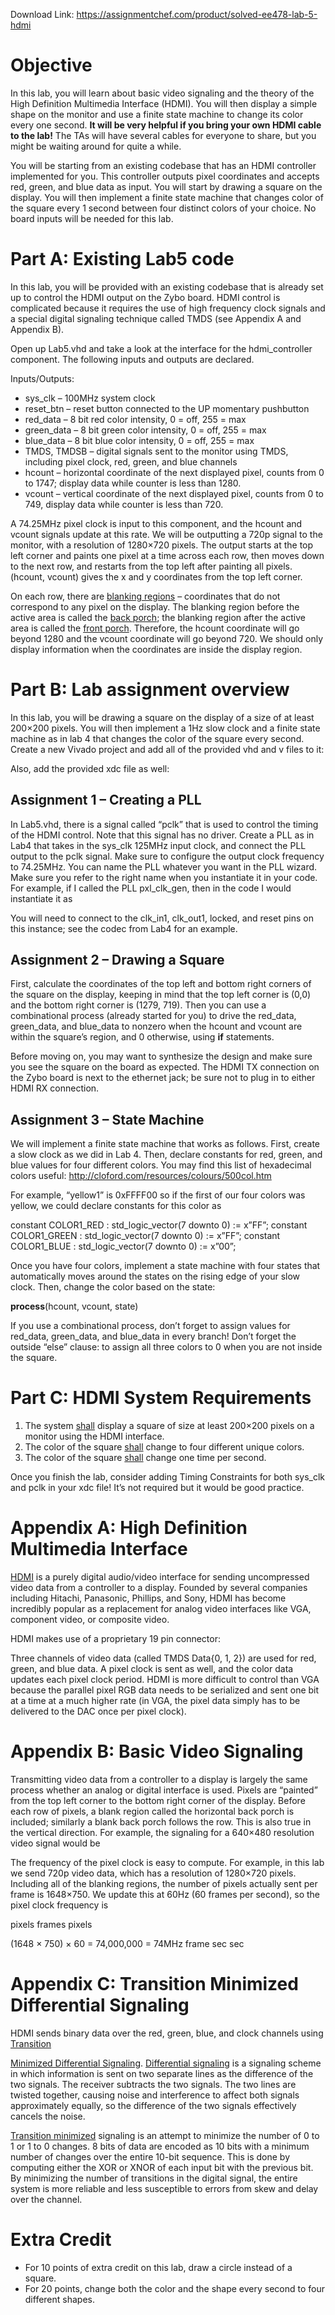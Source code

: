 Download Link: https://assignmentchef.com/product/solved-ee478-lab-5-hdmi
<br>






<h1><a name="_Toc7405"></a>Objective</h1>

In this lab, you will learn about basic video signaling and the theory of the High Definition Multimedia Interface (HDMI). You will then display a simple shape on the monitor and use a finite state machine to change its color every one second. <strong>It will be very helpful if you bring your own HDMI cable to the lab!</strong> The TAs will have several cables for everyone to share, but you might be waiting around for quite a while.

You will be starting from an existing codebase that has an HDMI controller implemented for you. This controller outputs pixel coordinates and accepts red, green, and blue data as input.  You will start by drawing a square on the display. You will then implement a finite state machine that changes color of the square every 1 second between four distinct colors of your choice. No board inputs will be needed for this lab.

<h1><a name="_Toc7406"></a></h1>

<h1><a name="_Toc7407"></a>Part A: Existing Lab5 code</h1>

In this lab, you will be provided with an existing codebase that is already set up to control the HDMI output on the Zybo board. HDMI control is complicated because it requires the use of high frequency clock signals and a special digital signaling technique called TMDS (see Appendix A and Appendix B).

Open up Lab5.vhd and take a look at the interface for the hdmi_controller component. The following inputs and outputs are declared.

Inputs/Outputs:

<ul>

 <li>sys_clk – 100MHz system clock</li>

 <li>reset_btn – reset button connected to the UP momentary pushbutton</li>

 <li>red_data – 8 bit red color intensity, 0 = off, 255 = max</li>

 <li>green_data – 8 bit green color intensity, 0 = off, 255 = max</li>

 <li>blue_data – 8 bit blue color intensity, 0 = off, 255 = max</li>

 <li>TMDS, TMDSB – digital signals sent to the monitor using TMDS, including pixel clock, red, green, and blue channels</li>

 <li>hcount – horizontal coordinate of the next displayed pixel, counts from 0 to 1747; display data while counter is less than 1280.</li>

 <li>vcount – vertical coordinate of the next displayed pixel, counts from 0 to 749, display data while counter is less than 720.</li>

</ul>

A 74.25MHz pixel clock is input to this component, and the hcount and vcount signals update at this rate. We will be outputting a 720p signal to the monitor, with a resolution of 1280×720 pixels. The output starts at the top left corner and paints one pixel at a time across each row, then moves down to the next row, and restarts from the top left after painting all pixels. (hcount, vcount) gives the x and y coordinates from the top left corner.

On each row, there are <u>blanking regions</u> – coordinates that do not correspond to any pixel on the display. The blanking region before the active area is called the <u>back porch</u>; the blanking region after the active area is called the <u>front porch</u>. Therefore, the hcount coordinate will go beyond 1280 and the vcount coordinate will go beyond 720. We should only display information when the coordinates are inside the display region.




<h1><a name="_Toc7408"></a>Part B: Lab assignment overview</h1>

In this lab, you will be drawing a square on the display of a size of at least 200×200 pixels. You will then implement a 1Hz slow clock and a finite state machine as in lab 4 that changes the color of the square every second. Create a new Vivado project and add all of the provided vhd and v files to it:




Also, add the provided xdc file as well:




<h2><a name="_Toc7409"></a>Assignment 1 – Creating a PLL</h2>

In Lab5.vhd, there is a signal called “pclk” that is used to control the timing of the HDMI control. Note that this signal has no driver. Create a PLL as in Lab4 that takes in the sys_clk 125MHz input clock, and connect the PLL output to the pclk signal. Make sure to configure the output clock frequency to 74.25MHz. You can name the PLL whatever you want in the PLL wizard. Make sure you refer to the right name when you instantiate it in your code. For example, if I called the PLL pxl_clk_gen, then in the code I would instantiate it as




You will need to connect to the clk_in1, clk_out1, locked, and reset pins on this instance; see the codec from Lab4 for an example.

<h2><a name="_Toc7410"></a>Assignment 2 – Drawing a Square</h2>

First, calculate the coordinates of the top left and bottom right corners of the square on the display, keeping in mind that the top left corner is (0,0) and the bottom right corner is (1279, 719). Then you can use a combinational process (already started for you) to drive the red_data, green_data, and blue_data to nonzero when the hcount and vcount are within the square’s region, and 0 otherwise, using <strong>if</strong> statements.

Before moving on, you may want to synthesize the design and make sure you see the square on the board as expected. The HDMI TX connection on the Zybo board is next to the ethernet jack; be sure not to plug in to either HDMI RX connection.

<h2><a name="_Toc7411"></a>Assignment 3 – State Machine</h2>

We will implement a finite state machine that works as follows. First, create a slow clock as we did in Lab 4. Then, declare constants for red, green, and blue values for four different colors. You may find this list of hexadecimal colors useful: <a href="http://cloford.com/resources/colours/500col.htm">http://cloford.com/resources/colours/500col.htm</a>

For example, “yellow1” is 0xFFFF00 so if the first of our four colors was yellow, we could declare constants for this color as

constant COLOR1_RED   : std_logic_vector(7 downto 0) := x”FF”;  constant COLOR1_GREEN : std_logic_vector(7 downto 0) := x”FF”;  constant COLOR1_BLUE  : std_logic_vector(7 downto 0) := x”00”;

Once you have four colors, implement a state machine with four states that automatically moves around the states on the rising edge of your slow clock. Then, change the color based on the state:

<strong>process</strong>(hcount, vcount, state)

<strong>    </strong>

If you use a combinational process, don’t forget to assign values for red_data, green_data, and blue_data in every branch! Don’t forget the outside “else” clause: to assign all three colors to 0 when you are not inside the square.

<h1><a name="_Toc7412"></a>Part C: HDMI System Requirements</h1>

<ol>

 <li>The system <u>shall</u> display a square of size at least 200×200 pixels on a monitor using the HDMI interface.</li>

 <li>The color of the square <u>shall</u> change to four different unique colors.</li>

 <li>The color of the square <u>shall</u> change one time per second.</li>

</ol>

Once you finish the lab, consider adding Timing Constraints for both sys_clk and pclk in your xdc file! It’s not required but it would be good practice.




<h1><a name="_Toc7413"></a>Appendix A: High Definition Multimedia Interface</h1>

<u>HDMI</u> is a purely digital audio/video interface for sending uncompressed video data from a controller to a display. Founded by several companies including Hitachi, Panasonic, Phillips, and Sony, HDMI has become incredibly popular as a replacement for analog video interfaces like VGA, component video, or composite video.

HDMI makes use of a proprietary 19 pin connector:




Three channels of video data (called TMDS Data{0, 1, 2}) are used for red, green, and blue data. A pixel clock is sent as well, and the color data updates each pixel clock period. HDMI is more difficult to control than VGA because the parallel pixel RGB data needs to be serialized and sent one bit at a time at a much higher rate (in VGA, the pixel data simply has to be delivered to the DAC once per pixel clock).

<h1><a name="_Toc7414"></a>Appendix B: Basic Video Signaling</h1>

Transmitting video data from a controller to a display is largely the same process whether an analog or digital interface is used. Pixels are “painted” from the top left corner to the bottom right corner of the display. Before each row of pixels, a blank region called the horizontal back porch is included; similarly a blank back porch follows the row. This is also true in the vertical direction. For example, the signaling for a 640×480 resolution video signal would be




The frequency of the pixel clock is easy to compute. For example, in this lab we send 720p video data, which has a resolution of 1280×720 pixels. Including all of the blanking regions, the number of pixels actually sent per frame is 1648×750. We update this at 60Hz (60 frames per second), so the pixel clock frequency is

pixels              frames                                   pixels

(1648 × 750) × 60   = 74,000,000  = 74MHz frame     sec           sec




<h1><a name="_Toc7415"></a>Appendix C: Transition Minimized Differential Signaling</h1>

HDMI sends binary data over the red, green, blue, and clock channels using <u>Transition</u>

<u>Minimized Differential Signaling</u>. <u>Differential signaling</u> is a signaling scheme in which information is sent on two separate lines as the difference of the two signals. The receiver subtracts the two signals. The two lines are twisted together, causing noise and interference to affect both signals approximately equally, so the difference of the two signals effectively cancels the noise.

<u>Transition minimized</u> signaling is an attempt to minimize the number of 0 to 1 or 1 to 0 changes. 8 bits of data are encoded as 10 bits with a minimum number of changes over the entire 10-bit sequence. This is done by computing either the XOR or XNOR of each input bit with the previous bit. By minimizing the number of transitions in the digital signal, the entire system is more reliable and less susceptible to errors from skew and delay over the channel.

<h1><a name="_Toc7416"></a>Extra Credit</h1>

<ul>

 <li>For 10 points of extra credit on this lab, draw a circle instead of a square.</li>

 <li>For 20 points, change both the color and the shape every second to four different shapes.</li>

</ul>


